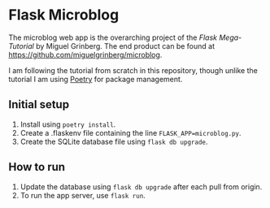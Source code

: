# Flask Microblog

The microblog web app is the overarching project of the _Flask Mega-Tutorial_ by Miguel Grinberg. The end product can be found at https://github.com/miguelgrinberg/microblog. 

I am following the tutorial from scratch in this repository, though unlike the tutorial I am using [Poetry](https://python-poetry.org/) for package management.

## Initial setup

1. Install using `poetry install`.
2. Create a .flaskenv file containing the line `FLASK_APP=microblog.py`.
3. Create the SQLite database file using `flask db upgrade`.

## How to run
1. Update the database using `flask db upgrade` after each pull from origin.
2. To run the app server, use `flask run`.